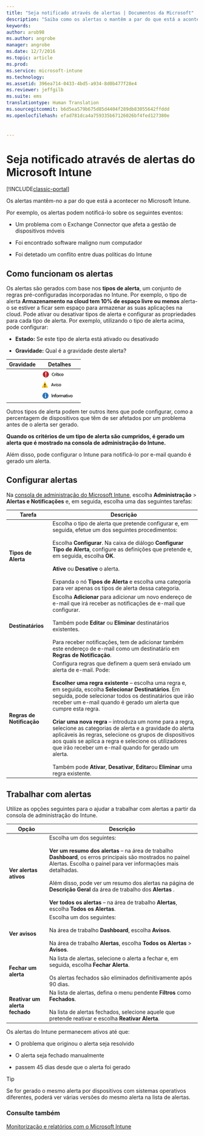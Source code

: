 ```yaml
---
title: "Seja notificado através de alertas | Documentos da Microsoft"
description: "Saiba como os alertas o mantêm a par do que está a acontecer no Microsoft Intune."
keywords: 
author: arob98
ms.author: angrobe
manager: angrobe
ms.date: 12/7/2016
ms.topic: article
ms.prod: 
ms.service: microsoft-intune
ms.technology: 
ms.assetid: 396ea714-0433-4bd5-a934-8d0b477f28e4
ms.reviewer: jeffgilb
ms.suite: ems
translationtype: Human Translation
ms.sourcegitcommit: b6d5ea579b675d85d4404f289db83055642ffddd
ms.openlocfilehash: efad781dca4a759335b67126026bf4fed127380e


---
```


# <a name="get-notified-by-microsoft-intune-alerts"></a>Seja notificado através de alertas do Microsoft Intune

[!INCLUDE[classic-portal](../includes/classic-portal.md)]

Os alertas mantêm-no a par do que está a acontecer no Microsoft Intune.

Por exemplo, os alertas podem notificá-lo sobre os seguintes eventos:

-   Um problema com o Exchange Connector que afeta a gestão de dispositivos móveis

-   Foi encontrado software maligno num computador

-   Foi detetado um conflito entre duas políticas do Intune


## <a name="how-alerts-work"></a>Como funcionam os alertas
Os alertas são gerados com base nos **tipos de alerta**, um conjunto de regras pré-configuradas incorporadas no Intune. Por exemplo, o tipo de alerta **Armazenamento na cloud tem 10% de espaço livre ou menos** alerta-o se estiver a ficar sem espaço para armazenar as suas aplicações na cloud. Pode ativar ou desativar tipos de alerta e configurar as propriedades para cada tipo de alerta. Por exemplo, utilizando o tipo de alerta acima, pode configurar:

-   **Estado:** Se este tipo de alerta está ativado ou desativado

-   **Gravidade:** Qual é a gravidade deste alerta?


|Gravidade|Detalhes|
|--------|-------|
    |![Alerta crítico](../media/Critical-Alert.jpg)|Indica um problema grave que deve investigar logo que possível, por exemplo, quando tenha sido detetado software maligno num computador.|
    |![Alerta de aviso](../media/Warning-Alert.jpg)|Indica um problema que não é atualmente grave, mas pode tornar-se grave se não atuar, por exemplo, atualizações de segurança que aguardem instalação.|
    |![Alerta informativo](../media/Informational-Alert.jpg)|Indica informações que não são críticas para as suas operações, por exemplo, uma nova versão do Exchange Connector disponível.|

Outros tipos de alerta podem ter outros itens que pode configurar, como a percentagem de dispositivos que têm de ser afetados por um problema antes de o alerta ser gerado.

**Quando os critérios de um tipo de alerta são cumpridos, é gerado um alerta que é mostrado na consola de administração do Intune.**

Além disso, pode configurar o Intune para notificá-lo por e-mail quando é gerado um alerta.

## <a name="set-up-alerts"></a>Configurar alertas
Na [consola de administração do Microsoft Intune](https://manage.microsoft.com), escolha **Administração** &gt; **Alertas e Notificações** e, em seguida, escolha uma das seguintes tarefas:

|Tarefa|Descrição|
|--------|---------------|
|**Tipos de Alerta**|Escolha o tipo de alerta que pretende configurar e, em seguida, efetue um dos seguintes procedimentos:<br /><br />Escolha **Configurar**. Na caixa de diálogo **Configurar Tipo de Alerta**, configure as definições que pretende e, em seguida, escolha **OK**.<br /><br />**Ative** ou **Desative** o alerta.<br /><br />Expanda o nó **Tipos de Alerta** e escolha uma categoria para ver apenas os tipos de alerta dessa categoria.|
|**Destinatários**|Escolha **Adicionar** para adicionar um novo endereço de e-mail que irá receber as notificações de e-mail que configurar.<br /><br />Também pode **Editar** ou **Eliminar** destinatários existentes.<br /><br />Para receber notificações, tem de adicionar também este endereço de e-mail como um destinatário em **Regras de Notificação**.|
|**Regras de Notificação**|Configura regras que definem a quem será enviado um alerta de e-mail. Pode:<br /><br />**Escolher uma regra existente** – escolha uma regra e, em seguida, escolha **Selecionar Destinatários**. Em seguida, pode selecionar todos os destinatários que irão receber um e-mail quando é gerado um alerta que cumpre esta regra.<br /><br />**Criar uma nova regra** – introduza um nome para a regra, selecione as categorias de alerta e a gravidade do alerta aplicáveis às regras, selecione os grupos de dispositivos aos quais se aplica a regra e selecione os utilizadores que irão receber um e-mail quando for gerado um alerta.<br /><br />Também pode **Ativar**, **Desativar**, **Editar**ou **Eliminar** uma regra existente.|

## <a name="working-with-alerts"></a>Trabalhar com alertas
Utilize as opções seguintes para o ajudar a trabalhar com alertas a partir da consola de administração do Intune.

|Opção|Descrição|
|----------|---------------|
|**Ver alertas ativos**|Escolha um dos seguintes:<br /><br />**Ver um resumo dos alertas** – na área de trabalho **Dashboard**, os erros principais são mostrados no painel Alertas. Escolha o painel para ver informações mais detalhadas.<br /><br />Além disso, pode ver um resumo dos alertas na página de **Descrição Geral** da área de trabalho dos **Alertas** .<br /><br />**Ver todos os alertas** – na área de trabalho **Alertas**, escolha **Todos os Alertas**.|
|**Ver avisos**|Escolha um dos seguintes:<br /><br />Na área de trabalho **Dashboard**, escolha **Avisos**.<br /><br />Na área de trabalho **Alertas**, escolha **Todos os Alertas** &gt; **Avisos**.|
|**Fechar um alerta**|Na lista de alertas, selecione o alerta a fechar e, em seguida, escolha **Fechar Alerta**.<br /><br />Os alertas fechados são eliminados definitivamente após 90 dias.|
|**Reativar um alerta fechado**|Na lista de alertas, defina o menu pendente **Filtros** como **Fechados**.<br /><br />Na lista de alertas fechados, selecione aquele que pretende reativar e escolha **Reativar Alerta**.|
Os alertas do Intune permanecem ativos até que:

-   O problema que originou o alerta seja resolvido

-   O alerta seja fechado manualmente

-   passem 45 dias desde que o alerta foi gerado

> [!TIP]
> Se for gerado o mesmo alerta por dispositivos com sistemas operativos diferentes, poderá ver várias versões do mesmo alerta na lista de alertas.

### <a name="see-also"></a>Consulte também
[Monitorização e relatórios com o Microsoft Intune](monitoring-and-reports-with-microsoft-intune.md)



<!--HONumber=Dec16_HO2-->


